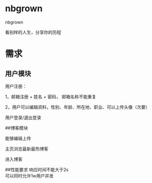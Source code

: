 # nbgrown
nbgrown  

看别样的人生，分享你的历程

# 需求
## 用户模块
用户注册：  

1，邮箱注册 + 姓名 + 密码， 邮箱名称不能重复  

2，用户可以编辑资料，性别、年龄、所在地、职业、可以上传头像（次要）

用户登录/退出登录

##博客模块  

能够编辑上传  

主页浏览最新最热博客  

进入博客

##性能要求
响应时间不能大于2s  
可以同时允许1w用户并发

